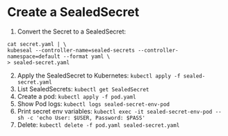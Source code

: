 # Create a SealedSecret

1. Convert the Secret to a SealedSecret:
```
cat secret.yaml | \
kubeseal --controller-name=sealed-secrets --controller-namespace=default --format yaml \
> sealed-secret.yaml
```
2. Apply the SealedSecret to Kubernetes: `kubectl apply -f sealed-secret.yaml`
3. List SealedSecrets: `kubectl get SealedSecret`
4. Create a pod: `kubectl apply -f pod.yaml`
5. Show Pod logs: `kubectl logs sealed-secret-env-pod`
6. Print secret env variables: `kubectl exec -it sealed-secret-env-pod -- sh -c 'echo User: $USER, Password: $PASS'`
7. Delete: `kubectl delete -f pod.yaml sealed-secret.yaml`
